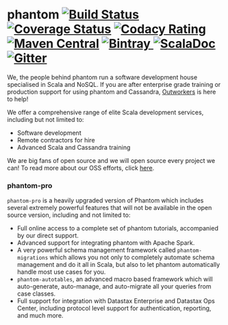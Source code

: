 phantom
[![Build Status](https://travis-ci.org/outworkers/phantom.svg?branch=develop)](https://travis-ci.org/outworkers/phantom?branch=develop) [![Coverage Status](https://coveralls.io/repos/github/outworkers/phantom/badge.svg?branch=develop)](https://coveralls.io/github/outworkers/phantom?branch=develop)  [![Codacy Rating](https://api.codacy.com/project/badge/grade/25bee222a7d142ff8151e6ceb39151b4)](https://www.codacy.com/app/flavian/phantom_2) [![Maven Central](https://maven-badges.herokuapp.com/maven-central/com.outworkers/phantom-dsl_2.11/badge.svg)](https://maven-badges.herokuapp.com/maven-central/com.outworkers/phantom-dsl_2.11) [![Bintray](https://api.bintray.com/packages/outworkers/oss-releases/phantom-dsl/images/download.svg) ](https://bintray.com/outworkers/oss-releases/phantom-dsl/_latestVersion) [![ScalaDoc](http://javadoc-badge.appspot.com/com.outworkers/phantom-dsl_2.11.svg?label=scaladoc)](http://javadoc-badge.appspot.com/com.outworkers/phantom-dsl_2.11) [![Gitter](https://badges.gitter.im/Join%20Chat.svg)](https://gitter.im/outworkers/phantom?utm_source=badge&utm_medium=badge&utm_campaign=pr-badge&utm_content=badge)
===============================================================================================================================================================================================================================================================================================================================================================================================================================================================================================================================================================================================================================================================================================================================================================================================================================================================================================================================================================================================================================================================================================================

We, the people behind phantom run a software development house specialised in Scala and NoSQL. If you are after enterprise grade training or production support for using phantom and Cassandra, [Outworkers](http://outworkers.com) is here to help!

We offer a comprehensive range of elite Scala development services, including but not limited to:

- Software development
- Remote contractors for hire
- Advanced Scala and Cassandra training


We are big fans of open source and we will open source every project we can! To read more about our OSS efforts, click [here](http://www.outworkers.com/work).

### phantom-pro

`phantom-pro` is a heavily upgraded version of Phantom which includes several extremely powerful features that will not be available in the open source version, including and not limited to:

- Full online access to a complete set of phantom tutorials, accompanied by our direct support.
- Advanced support for integrating phantom with Apache Spark.
- A very powerful schema management framework called `phantom-migrations` which allows you not only to completely automate schema management and do it all in Scala, but also to let phantom automatically handle most use cases for you.
- `phantom-autotables`, an advanced macro based framework which will auto-generate, auto-manage, and auto-migrate all your queries from case classes.
- Full support for integration with Datastax Enterprise and Datastax Ops Center, including protocol level support for authentication, reporting, and much more.
